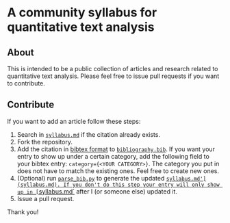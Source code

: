 # A community syllabus for quantitative text analysis 

## About
This is intended to be a public collection of articles and research related to
quantitative text analysis. Please feel free to issue pull requests if you want to
contribute. 

## Contribute

If you want to add an article follow these steps:

1. Search in [`syllabus.md`](syllabus.md) if the citation already exists.
2. Fork the repository.
3. Add the citation in [bibtex format](http://www.bibtex.org/Format/) to
   [`bibliography.bib`](bibliography.bib). If you want your entry to show up
   under a certain category, add the following field to your bibtex entry: `category={<YOUR CATEGORY>}`.
   The category you put in does not have to match the existing ones. Feel free to create new ones.
4. (Optional) run [`parse_bib.py`](parse_bib.py) to generate the
   updated [`syllabus.md'](syllabus.md). If you don't do this step your entry will
   only show up in [`syllabus.md`](syllabus.md) after I (or someone else) updated it.
5. Issue a pull request.

Thank you!
